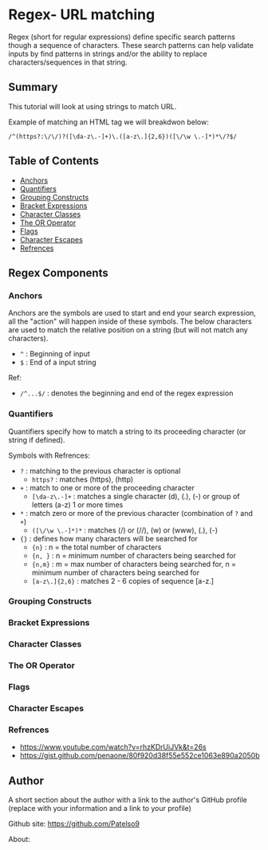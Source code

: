 # Regex- URL matching

Regex (short for regular expressions) define specific search patterns though a sequence of characters. These search patterns can help validate inputs by find patterns in strings and/or the ability to replace characters/sequences in that string.

## Summary

This tutorial will look at using strings to match URL. 

Example of matching an HTML tag we will breakdwon below:
```
/^(https?:\/\/)?([\da-z\.-]+)\.([a-z\.]{2,6})([\/\w \.-]*)*\/?$/
```

## Table of Contents

- [Anchors](#anchors)
- [Quantifiers](#quantifiers)
- [Grouping Constructs](#grouping-constructs)
- [Bracket Expressions](#bracket-expressions)
- [Character Classes](#character-classes)
- [The OR Operator](#the-or-operator)
- [Flags](#flags)
- [Character Escapes](#character-escapes)
- [Refrences](#refrences)

## Regex Components

### Anchors
Anchors are the symbols are used to start and end your search expression, all the "action" will happen inside of these symbols. The below characters are used to match the relative position on a string (but will not match any characters). 
 * `^` : Beginning of input
 * `$` : End of a input string 

 Ref:
 * `/^...$/` : denotes the beginning and end of the regex expression

### Quantifiers
Quantifiers specify how to match a string to its proceeding character (or string if defined). 

Symbols with Refrences: 
* `?` : matching to the previous character is optional
    * `https?` : matches (https), (http)
* `+` : match to one or more of the proceeding character
    * `[\da-z\.-]+` : matches a single character (d), (.), (-) or group of letters (a-z) 1 or more times
* `*` : match zero or more of the previous character (combination of `?` and `+`)
    * `([\/\w \.-]*)*` : matches (/) or (//), (w) or (www), (.), (-)
* `{}` : defines how many characters will be searched for
    * `{n}` : n = the total number of characters
    * `{n, }` : n = minimum number of characters being searched for
    * `{n,m}` : m = max number of characters being searched for, n = minimum number of characters being searched for
    * `[a-z\.]{2,6}` : matches 2 - 6 copies of sequence [a-z\.]

### Grouping Constructs

### Bracket Expressions

### Character Classes

### The OR Operator

### Flags

### Character Escapes

### Refrences
* https://www.youtube.com/watch?v=rhzKDrUiJVk&t=26s
* https://gist.github.com/penaone/80f920d38f55e552ce1063e890a2050b



## Author

A short section about the author with a link to the author's GitHub profile (replace with your information and a link to your profile)

Github site: https://github.com/Patelso9

About: 
